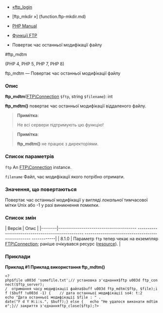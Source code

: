 - [«ftp_login](function.ftp-login.md)
- [ftp_mkdir »] (function.ftp-mkdir.md)

- [PHP Manual](index.md)
- [Функції FTP](ref.ftp.md)
- Повертає час останньої модифікації файлу

#ftp_mdtm

(PHP 4, PHP 5, PHP 7, PHP 8)

ftp_mdtm — Повертає час останньої модифікації файлу

### Опис

**ftp_mdtm**([FTP\Connection](class.ftp-connection.md) `$ftp`, string
`$filename`): int

**ftp_mdtm()** повертає час останньої модифікації віддаленого файлу.

> **Примітка**:
>
> Не всі сервери підтримують цю функцію!

> **Примітка**:
>
> **ftp_mdtm()** не працює з директоріями.

### Список параметрів

`ftp`
An [FTP\Connection](class.ftp-connection.md) instance.

`filename`
Файл, час модифікації якого потрібно отримати.

### Значення, що повертаються

Повертає час останньої модифікації у вигляді *локальної* тимчасової мітки
Unix або -1 у разі виникнення помилки.

### Список змін

| Версія | Опис |
|--------|---------------------------------------- -------------------------------------------------- -------------------------------------------------- ------------|
| 8.1.0 | Параметр `ftp` тепер чекає на екземпляр [FTP\Connection](class.ftp-connection.md); раніше очікувався ресурс ([resource](language.types.resource.md)). |

### Приклади

**Приклад #1 Приклад використання **ftp_mdtm()****

` <?php$file u003d 'somefile.txt';// установка з'єднання$ftp u003d ftp_connect($ftp_server); /  отримання часу модифікації файла$buff u003d ftp_mdtm($ftp, $file);if ($buff !u003d -1) {    // дата останньої модифікації so4: t:2 echo "Дата останньої модифікації $file : " . date("F d Y H:i:s.", $buff);} else {   echo "Не удалося виконати mdtime";}// закриття з'єднанняftp_close($ftp);?> `

